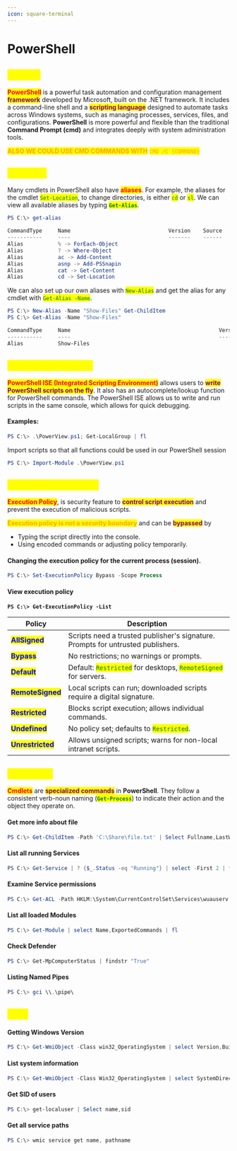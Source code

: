 ```yaml
---
icon: square-terminal
---
```


# PowerShell

## <mark style="color:yellow;">ABOUT</mark>

<mark style="color:red;">**PowerShell**</mark> is a powerful task automation and configuration management <mark style="color:purple;">**framework**</mark> developed by Microsoft, built on the .NET framework. It includes a command-line shell and a <mark style="color:purple;">**scripting language**</mark> designed to automate tasks across Windows systems, such as managing processes, services, files, and configurations. **PowerShell** is more powerful and flexible than the traditional **Command Prompt (cmd)** and integrates deeply with system administration tools.

<mark style="color:orange;">**ALSO WE COULD USE CMD COMMANDS WITH**</mark> <mark style="color:orange;"></mark><mark style="color:orange;">`CMD /C {COMMAND}`</mark>

## <mark style="color:yellow;">ALIASES</mark>

Many cmdlets in PowerShell also have <mark style="color:red;">**aliases**</mark>. For example, the aliases for the cmdlet <mark style="color:green;">`Set-Location`</mark>, to change directories, is either <mark style="color:green;">`cd`</mark> or <mark style="color:green;">`sl`</mark>. We can view all available aliases by typing <mark style="color:green;">**`Get-Alias`**</mark>.

```powershell
PS C:\> get-alias

CommandType     Name                               Version    Source
-----------     ----                               -------    ------
Alias           % -> ForEach-Object
Alias           ? -> Where-Object
Alias           ac -> Add-Content
Alias           asnp -> Add-PSSnapin
Alias           cat -> Get-Content
Alias           cd -> Set-Location
```

We can also set up our own aliases with <mark style="color:green;">`New-Alias`</mark> and get the alias for any cmdlet with <mark style="color:green;">`Get-Alias -Name`</mark>.

```powershell
PS C:\> New-Alias -Name "Show-Files" Get-ChildItem
PS C:\> Get-Alias -Name "Show-Files"

CommandType     Name                                               Version    Source
-----------     ----                                               -------    ------
Alias           Show-Files
```

## <mark style="color:yellow;">RUNNING SCRIPTS</mark>

<mark style="color:red;">**PowerShell ISE (Integrated Scripting Environment)**</mark> allows users to <mark style="color:purple;">**write PowerShell scripts on the fly**</mark>. It also has an autocomplete/lookup function for PowerShell commands. The PowerShell ISE allows us to write and run scripts in the same console, which allows for quick debugging.

#### Examples:

```powershell
PS C:\> .\PowerView.ps1; Get-LocalGroup | fl
```

Import scripts so that all functions could be used in our PowerShell session

```powershell
PS C:\> Import-Module .\PowerView.ps1
```

## <mark style="color:yellow;">EXECUTION POLICY</mark>

<mark style="color:red;">**Execution Policy**</mark>, is security feature to <mark style="color:purple;">**control script execution**</mark> and prevent the execution of malicious scripts.&#x20;

<mark style="color:orange;">**Execution policy is not a security boundary**</mark> and can be <mark style="color:purple;">**bypassed**</mark> by&#x20;

* Typing the script directly into the console.
* Using encoded commands or adjusting policy temporarily.

#### Changing the execution policy for the current process (session).

```powershell
PS C:\> Set-ExecutionPolicy Bypass -Scope Process
```

#### View execution policy

<pre class="language-powershell"><code class="lang-powershell"><strong>PS C:\> Get-ExecutionPolicy -List
</strong></code></pre>

| Policy                                            | Description                                                                                                                         |
| ------------------------------------------------- | ----------------------------------------------------------------------------------------------------------------------------------- |
| <mark style="color:blue;">**AllSigned**</mark>    | Scripts need a trusted publisher's signature. Prompts for untrusted publishers.                                                     |
| <mark style="color:blue;">**Bypass**</mark>       | No restrictions; no warnings or prompts.                                                                                            |
| <mark style="color:blue;">**Default**</mark>      | Default: <mark style="color:green;">`Restricted`</mark> for desktops, <mark style="color:green;">`RemoteSigned`</mark> for servers. |
| <mark style="color:blue;">**RemoteSigned**</mark> | Local scripts can run; downloaded scripts require a digital signature.                                                              |
| <mark style="color:blue;">**Restricted**</mark>   | Blocks script execution; allows individual commands.                                                                                |
| <mark style="color:blue;">**Undefined**</mark>    | No policy set; defaults to <mark style="color:green;">`Restricted`</mark>.                                                          |
| <mark style="color:blue;">**Unrestricted**</mark> | Allows unsigned scripts; warns for non-local intranet scripts.                                                                      |

## <mark style="color:yellow;">CMDLETS</mark>

<mark style="color:red;">**Cmdlets**</mark> are <mark style="color:purple;">**specialized commands**</mark> in **PowerShell**. They follow a consistent verb-noun naming (<mark style="color:green;">**`Get-Process`**</mark>) to indicate their action and the object they operate on.

#### Get more info about file

```powershell
PS C:\> Get-ChildItem -Path 'C:\Share\file.txt' | Select Fullname,LastWriteTime,Attributes,@{Name="Owner";Expression={ (Get-Acl $_.FullName).Owner }}
```

#### List all running Services

```powershell
PS C:\> Get-Service | ? {$_.Status -eq "Running"} | select -First 2 | fl
```

#### Examine Service permissions

```powershell
PS C:\> Get-ACL -Path HKLM:\System\CurrentControlSet\Services\wuauserv | Format-List
```

#### List all loaded Modules

```powershell
PS C:\> Get-Module | select Name,ExportedCommands | fl
```

#### Check Defender

```powershell
PS C:\> Get-MpComputerStatus | findstr "True"
```

#### **Listing Named Pipes**

```powershell
PS C:\> gci \\.\pipe\
```

## <mark style="color:yellow;">WMI</mark>

#### Getting Windows Version

```powershell
PS C:\> Get-WmiObject -Class win32_OperatingSystem | select Version,BuildNumber
```

#### List system information

```powershell
PS C:\> Get-WmiObject -Class Win32_OperatingSystem | select SystemDirectory,BuildNumber,SerialNumber,Version | ft
```

#### Get SID of users

```powershell
PS C:\> get-localuser | Select name,sid
```

#### Get all service paths

```powershell
PS C:\> wmic service get name, pathname
```

